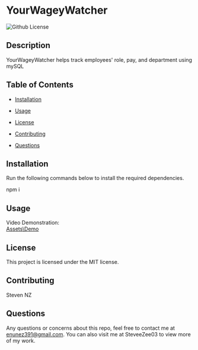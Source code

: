  # YourWageyWatcher
![Github License](https://img.shields.io/badge/license-MIT-blue.svg)

## <b>Description</b>
YourWageyWatcher helps track employees'  role, pay, and department using mySQL
## <b>Table of Contents</b>
* [Installation](#installation)

* [Usage](#usage)

* [License](#license)

* [Contributing](#contributing)

* [Questions](#questions)

## <b>Installation</b>
Run the following commands below to install the required dependencies.  

npm i


## <b>Usage</b>
Video Demonstration: <br>
<a href="https://github.com/SteveeZee03/YourWageyWatcher/tree/main/Assets/Demo"> Assets\Demo </a>

## <b>License</b>
This project is licensed under the MIT license.

## <b>Contributing</b>
Steven NZ

## <b>Questions</b>
Any questions or concerns about this repo, feel free to contact me at enunez391@gmail.com.  You can also visit me at SteveeZee03  to view more of my work.

